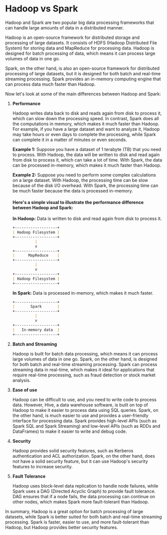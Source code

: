 # Hadoop vs Spark

Hadoop and Spark are two popular big data processing frameworks that can handle large amounts of data in a distributed manner.

Hadoop is an open-source framework for distributed storage and processing of large datasets. It consists of HDFS (Hadoop Distributed File System) for storing data and MapReduce for processing data. Hadoop is designed for batch processing of data, which means it can process large volumes of data in one go.

Spark, on the other hand, is also an open-source framework for distributed processing of large datasets, but it is designed for both batch and real-time streaming processing. Spark provides an in-memory computing engine that can process data much faster than Hadoop.

Now let's look at some of the main differences between Hadoop and Spark:

1. **Performance**

   Hadoop writes data back to disk and reads again from disk to process it, which can slow down the processing speed. In contrast, Spark does all the computations in memory, which makes it much faster than Hadoop. For example, if you have a large dataset and want to analyze it, Hadoop may take hours or even days to complete the processing, while Spark can complete it in a matter of minutes or even seconds.

   **Example 1:** Suppose you have a dataset of 1 terabyte (TB) that you need to process. With Hadoop, the data will be written to disk and read again from disk to process it, which can take a lot of time. With Spark, the data can be processed in-memory, which makes it much faster than Hadoop.

   **Example 2:** Suppose you need to perform some complex calculations on a large dataset. With Hadoop, the processing time can be slow because of the disk I/O overhead. With Spark, the processing time can be much faster because the data is processed in-memory.

   #### Here's a simple visual to illustrate the performance difference between Hadoop and Spark:
   **In Hadoop:** Data is written to disk and read again from disk to process it.
   ```md
   +-------------------+
   | Hadoop Filesystem |
   +-------------------+
             |
             v
   +-------------------+
   |      MapReduce    |
   +-------------------+
             |
             v
   +-------------------+
   | Hadoop Filesystem |
   +-------------------+
   ```
   **In Spark:** Data is processed in-memory, which makes it much faster.
   ```md
   +-------------------+
   |       Spark       |
   +-------------------+
             |
             v
   +-------------------+
   |   In-memory data  |
   +-------------------+
   ```

2. **Batch and Streaming**

   Hadoop is built for batch data processing, which means it can process large volumes of data in one go. Spark, on the other hand, is designed for both batch and real-time streaming processing. Spark can process streaming data in real-time, which makes it ideal for applications that require real-time processing, such as fraud detection or stock market analysis.

3. **Ease of use**

   Hadoop can be difficult to use, and you need to write code to process data. However, Hive, a data warehouse software, is built on top of Hadoop to make it easier to process data using SQL queries. Spark, on the other hand, is much easier to use and provides a user-friendly interface for processing data. Spark provides high-level APIs (such as Spark SQL and Spark Streaming) and low-level APIs (such as RDDs and DataFrames) to make it easier to write and debug code.

4. **Security**

   Hadoop provides solid security features, such as Kerberos authentication and ACL authorization. Spark, on the other hand, does not have a solid security feature, but it can use Hadoop's security features to increase security.

5. **Fault Tolerance**

   Hadoop uses block-level data replication to handle node failures, while Spark uses a DAG (Directed Acyclic Graph) to provide fault tolerance. DAG ensures that if a node fails, the data processing can continue on other nodes, which makes Spark more fault-tolerant than Hadoop.

In summary, Hadoop is a great option for batch processing of large datasets, while Spark is better suited for both batch and real-time streaming processing. Spark is faster, easier to use, and more fault-tolerant than Hadoop, but Hadoop provides better security features.
